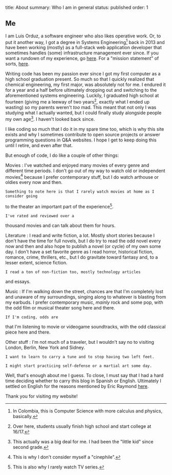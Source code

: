 title: About
summary: Who I am in general
status: published
order: 1

## Me

I am Luis Orduz, a software engineer who also likes operative work. Or, to put it
another way, I got a degree in Systems Engineering[^syseng] back in 2013 and
have been working (mostly) as a full-stack web application developer that
sometimes handles (some) infrastructure management ever since. If you want a
rundown of my experience, go [here][cv]. For a "mission statement" of sorts,
[here][mission].

Writing code has been my passion ever since I got my first computer as a high
school graduation present. So much so that I quickly realized that chemical
engineering, my first major, was absolutely not for me. I endured it for a year
and a half before ultimately dropping out and switching to the aforementioned
systems engineering. Luckily, I graduated high school at fourteen (giving me
a leeway of two years[^ages], exactly what I ended up wasting) so my
parents weren't *too* mad. This meant that not only I was studying what I
actually wanted, but I could finally study alongside people my own age[^deal]. I
haven't looked back since.

I like coding so much that I do it in my spare time too, which is why this site
exists and why I sometimes contribute to open source projects or answer
programming questions in Q&A websites. I hope I get to keep doing this until I
retire, and even after that.

But enough of code, I do like a couple of other things:

Movies
: I've watched and enjoyed many movies of every genre and different time periods.
I don't go out of my way to watch old or independent movies[^cine] because I
prefer contemporary stuff, but I do watch arthouse or oldies every now and then.

    Something to note here is that I rarely watch movies at home as I consider going
to the theater an important part of the experience[^tv].

    I've rated and reviewed over a
thousand movies and can talk about them for hours.

Literature
: I read and write fiction, a lot. Mostly short stories because I don't have the
time for full novels, but I do try to read the odd novel every now and then and
also hope to publish a novel (or cycle) of my own some day. I don't have a
set favorite genre as I read horror, historical fiction, romance, crime,
thrillers, etc., but I do gravitate toward fantasy and, to a lesser extent,
science fiction.

    I read a ton of non-fiction too, mostly technology articles
and essays.

Music
: If I'm walking down the street, chances are that I'm completely lost and
unaware of my surroundings, singing along to whatever is blasting from my
earbuds. I prefer contemporary music, *mainly* rock and some pop, with the odd
film or musical theater song here and there.

    If I'm coding, odds are
that I'm listening to movie or videogame soundtracks, with the odd classical
piece here and there.

Other stuff
: I'm not much of a traveler, but I wouldn't say no to visiting London, Berlin, New York and Sidney.

    I want to learn to carry a tune and to stop having two left feet.

    I might start practicing self-defense or a martial art some day.

Well, that's enough about me I guess. To close, I must say that I had a hard
time deciding whether to carry this blog in Spanish or English.
Ultimately I settled on English for the reasons mentioned by Eric Raymond
[here][htbah].

Thank you for visiting my website!

[^syseng]: In Colombia, this is Computer Science with more calculus and physics, basically.
[^ages]: Over here, students usually finish high school and start college at 16/17.
[^deal]: This actually was a big deal for me. I had been the "little kid" since second grade.
[^cine]: This is why I don't consider myself a "cinephile".
[^tv]: This is also why I rarely watch TV series.

[contact]: {filename}/pages/contact.md
[cv]: {filename}/pages/cv.md
[mission]: {filename}/pages/work.md
[htbah]: http://www.catb.org/esr/faqs/hacker-howto.html#skills4 "Eric Raymond's Hacker Howto"
